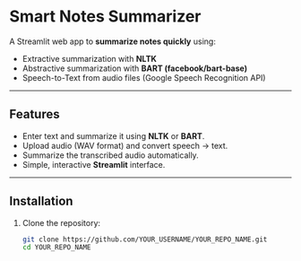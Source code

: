 # Smart Notes Summarizer

A Streamlit web app to **summarize notes quickly** using:
-  Extractive summarization with **NLTK**
-  Abstractive summarization with **BART (facebook/bart-base)**
-  Speech-to-Text from audio files (Google Speech Recognition API)

---

## Features
- Enter text and summarize it using **NLTK** or **BART**.
- Upload audio (WAV format) and convert speech → text.
- Summarize the transcribed audio automatically.
- Simple, interactive **Streamlit** interface.

---

##  Installation

1. Clone the repository:
   ```bash
   git clone https://github.com/YOUR_USERNAME/YOUR_REPO_NAME.git
   cd YOUR_REPO_NAME

